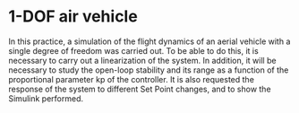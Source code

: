 # 1-DOF air vehicle 

In this practice, a simulation of the flight dynamics of an aerial vehicle with 
a single degree of freedom was carried out. To be able to do this, it is necessary 
to carry out a linearization of the system. In addition, it will be necessary 
to study the open-loop stability and its range as a function of the proportional parameter kp of the controller. 
It is also requested the response of the system to different Set Point changes, and to show the Simulink performed.
